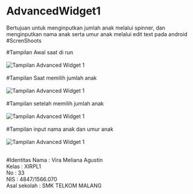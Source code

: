 # AdvancedWidget1
 
 Bertujuan untuk menginputkan jumlah anak melalui spinner, dan menginputkan nama anak serta umur anak melalui edit text pada android
#ScrenShoots
 
#Tampilan Awal saat di run<br><br>
![Tampilan Advanced Widget 1](http://s11.postimg.org/cs2nch88z/Advance_Widget1_2.png)<br><br>
#Tampilan Saat memilih jumlah anak<br><br>
![Tampilan Advanced Widget 1](http://s9.postimg.org/ro1ezubwv/Advance_Widget_1.png)<br><br>
#Tampilan setelah memilih jumlah anak<br><br>
![Tampilan Advanced Widget 1](http://s17.postimg.org/7f14nvwen/Advance_Widget1.png)<br><br>
#Tampilan input nama anak dan umur anak<br><br>
![Tampilan Advanced Widget 1](http://s15.postimg.org/40zxyidwb/Advance_Widget_1_3.png)<br><br>
 

 
#Identitas
Nama          : Vira Meliana Agustin <br>
Kelas         : XIRPL1<br>
No            : 33<br>
NIS           : 4847/1566.070<br>
Asal sekolah  : SMK TELKOM MALANG<br>
 
